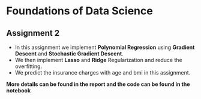 # Foundations of Data Science
## Assignment 2
- In this assignment we implement **Polynomial Regression** using **Gradient Descent** and **Stochastic Gradient Descent**.
- We then implement **Lasso** and **Ridge** Regularization and reduce the overfitting. 
- We predict the insurance charges with age and bmi in this assignment.

**More details can be found in the report and the code can be found in the notebook**
